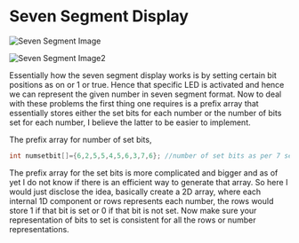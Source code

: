# Seven Segment Display

![Seven Segment Image](https://github.com/mirzaazwad/Competitive-Programming/blob/main/Category-Wise%20Problems/Miscellaneous/SevenSegmentDisplayProblems/Images/sevensegment1.jpg)

![Seven Segment Image2](https://github.com/mirzaazwad/Competitive-Programming/blob/main/Category-Wise%20Problems/Miscellaneous/SevenSegmentDisplayProblems/Images/sevensegment2.png)

Essentially how the seven segment display works is by setting certain bit positions as on or 1 or true. Hence that specific LED is activated and hence we can represent the given number 
in seven segment format. Now to deal with these problems the first thing one requires is a prefix array that essentially stores either the set bits for each number or the number
of bits set for each number, I believe the latter to be easier to implement.

The prefix array for number of set bits,

```cpp
int numsetbit[]={6,2,5,5,4,5,6,3,7,6}; //number of set bits as per 7 segment display
```

The prefix array for the set bits is more complicated and bigger and as of yet I do not know if there is an efficient way to generate that array. So here I would just disclose the 
idea, basically create a 2D array, where each internal 1D component or rows represents each number, the rows would store 1 if that bit is set or 0 if that bit is not set.
Now make sure your representation of bits to set is consistent for all the rows or number representations.
